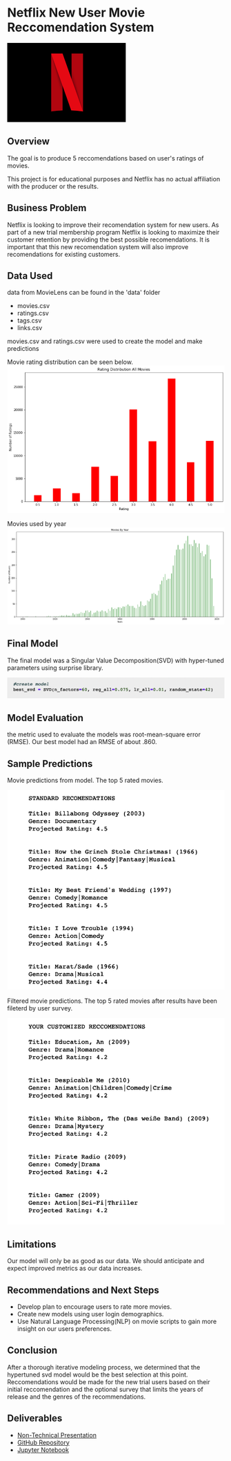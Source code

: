 # Netflix New User Movie Reccomendation System
![netflix logo](images/netflix_logo.png)
## Overview

The goal is to produce 5 reccomendations based on user's ratings of movies.

This project is for educational purposes and Netflix has no actual affiliation with the producer or the results.

## Business Problem

Netflix is looking to improve their recomendation system for new users.  As part of a new trial membership program Netflix is looking to maximize their customer retention by providing the best possible recomendations.  It is important that this new recomendation system will also improve recomendations for existing customers.


## Data Used

data from MovieLens can be found in the 'data' folder
* movies.csv
* ratings.csv
* tags.csv
* links.csv

movies.csv and ratings.csv were used to create the model and make predictions 

Movie rating distribution can be seen below.
![movie rating distribution](images/ratings_dist.png)

Movies used by year
![movies by year](images/movies_by_year.png)
## Final Model

The final model was a Singular Value Decomposition(SVD) with hyper-tuned parameters using surprise library.


![final model params](images/best_svd.png)

## Model Evaluation
the metric used to evaluate the models was root-mean-square error (RMSE).  Our best model had an RMSE of about .860.

## Sample Predictions

Movie predictions from model. The top 5 rated movies.

![sample recs](images/st_rec.png)

Filtered movie predictions.  The top 5 rated movies after results have been fileterd by user survey.

![custom recs](images/cust_rec.png)

## Limitations

Our model will only be as good as our data.  We should anticipate and expect improved metrics as our data increases.  

## Recommendations and Next Steps

* Develop plan to encourage users to rate more movies.  
* Create new models using user login demographics.
* Use Natural Language Processing(NLP) on movie scripts to gain more insight on our users preferences.

## Conclusion

After a thorough iterative modeling process, we determined that the hypertuned svd model would be the best selection at this point.  Reccomendations would be made for the new trial users based on their initial reccomendation and the optional survey that limits the years of release and the genres of the recommendations.

## Deliverables
* [Non-Technical Presentation](https://github.com/ceflynn/Movie-Recommendation-System/blob/main/pdf/netflix-recommendation-cflynn.pdf)
* [GitHub Repository](https://github.com/ceflynn/Movie-Recommendation-System)
* [Jupyter Notebook](https://github.com/ceflynn/Movie-Recommendation-System/blob/main/student.ipynb)



